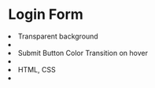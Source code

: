 <h1>Login Form</h1>
  <li>Transparent background<li/>
  <li>Submit Button Color Transition on hover<li/>
  <li>HTML, CSS<li/>
